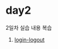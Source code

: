 # day2
2일차 실습 내용 복습
1. [login-logout](https://github.com/CocoIsCat/SpringBoot-review/tree/master/day2/login-logout)